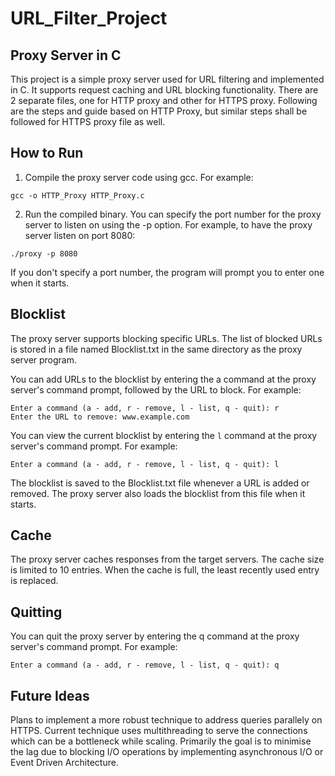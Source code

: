 # URL_Filter_Project

## Proxy Server in C

This project is a simple proxy server used for URL filtering and implemented in C. It supports request caching and URL blocking functionality. There are 2 separate files, one for HTTP proxy and other for HTTPS proxy. Following are the steps and guide based on HTTP Proxy, but similar steps shall be followed for HTTPS proxy file as well.

## How to Run

1. Compile the proxy server code using gcc. For example:

```
gcc -o HTTP_Proxy HTTP_Proxy.c
```
2. Run the compiled binary. You can specify the port number for the proxy server to listen on using the -p option. For example, to have the proxy server listen on port 8080:
```
./proxy -p 8080
```
If you don't specify a port number, the program will prompt you to enter one when it starts.

## Blocklist
The proxy server supports blocking specific URLs. The list of blocked URLs is stored in a file named Blocklist.txt in the same directory as the proxy server program.

You can add URLs to the blocklist by entering the a command at the proxy server's command prompt, followed by the URL to block. For example:
```
Enter a command (a - add, r - remove, l - list, q - quit): r
Enter the URL to remove: www.example.com
```
You can view the current blocklist by entering the `l` command at the proxy server's command prompt. For example:
```
Enter a command (a - add, r - remove, l - list, q - quit): l
```
The blocklist is saved to the Blocklist.txt file whenever a URL is added or removed. The proxy server also loads the blocklist from this file when it starts.

## Cache
The proxy server caches responses from the target servers. The cache size is limited to 10 entries. When the cache is full, the least recently used entry is replaced.

## Quitting
You can quit the proxy server by entering the q command at the proxy server's command prompt. For example:
```
Enter a command (a - add, r - remove, l - list, q - quit): q
```

## Future Ideas
Plans to implement a more robust technique to address queries parallely on HTTPS. Current technique uses multithreading to serve the connections which can be a bottleneck while scaling. Primarily the goal is to minimise the lag due to blocking I/O operations by implementing asynchronous I/O or Event Driven Architecture.
